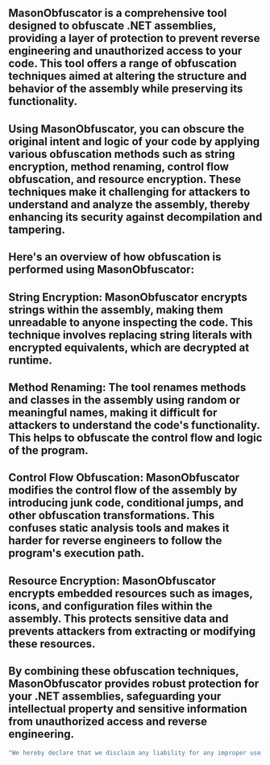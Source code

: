 MasonObfuscator is a comprehensive tool designed to obfuscate .NET assemblies, providing a layer of protection to prevent reverse engineering and unauthorized access to your code. This tool offers a range of obfuscation techniques aimed at altering the structure and behavior of the assembly while preserving its functionality.
---
Using MasonObfuscator, you can obscure the original intent and logic of your code by applying various obfuscation methods such as string encryption, method renaming, control flow obfuscation, and resource encryption. These techniques make it challenging for attackers to understand and analyze the assembly, thereby enhancing its security against decompilation and tampering.
---
Here's an overview of how obfuscation is performed using MasonObfuscator:
---
String Encryption: MasonObfuscator encrypts strings within the assembly, making them unreadable to anyone inspecting the code. This technique involves replacing string literals with encrypted equivalents, which are decrypted at runtime.
---
Method Renaming: The tool renames methods and classes in the assembly using random or meaningful names, making it difficult for attackers to understand the code's functionality. This helps to obfuscate the control flow and logic of the program.
---
Control Flow Obfuscation: MasonObfuscator modifies the control flow of the assembly by introducing junk code, conditional jumps, and other obfuscation transformations. This confuses static analysis tools and makes it harder for reverse engineers to follow the program's execution path.
---
Resource Encryption: MasonObfuscator encrypts embedded resources such as images, icons, and configuration files within the assembly. This protects sensitive data and prevents attackers from extracting or modifying these resources.
---
By combining these obfuscation techniques, MasonObfuscator provides robust protection for your .NET assemblies, safeguarding your intellectual property and sensitive information from unauthorized access and reverse engineering.
---
```sh
"We hereby declare that we disclaim any liability for any improper use of the software. Thank you for your understanding."

